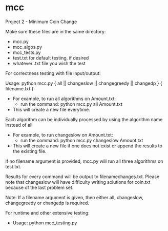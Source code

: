 # mcc
Project 2 - Minimum Coin Change

Make sure these files are in the same directory:
- mcc.py
- mcc_algos.py
- mcc_tests.py
- test.txt for default testing, if desired
- whatever .txt file you wish the test

For correctness testing with file input/output:

Usage: python mcc.py { all || changeslow || changegreedy || changedp } { filename.txt }
- For example, to run all algorithms on Amount.txt:
	- run the command: python mcc.py all Amount.txt
- This will create a new file everytime.

Each algorithm can be individually processed by using the algorithm name instead of all
- For example, to run changeslow on Amount.txt:
	- run the command: python mcc.py changeslow Amount.txt
- This will create a new file if one does not exist or append the results to the existing file.

If no filename argument is provided, mcc.py will run all three algorithms on test.txt.

Results for every command will be output to filenamechanges.txt. Please note that changeslow will have difficulty writing solutions for coin.txt because of the last problem set.

Note: If a filename argument is given, then either all, changeslow, changegreedy or changedp is required. 

For runtime and other extensive testing:
- Usage: python mcc_testing.py
